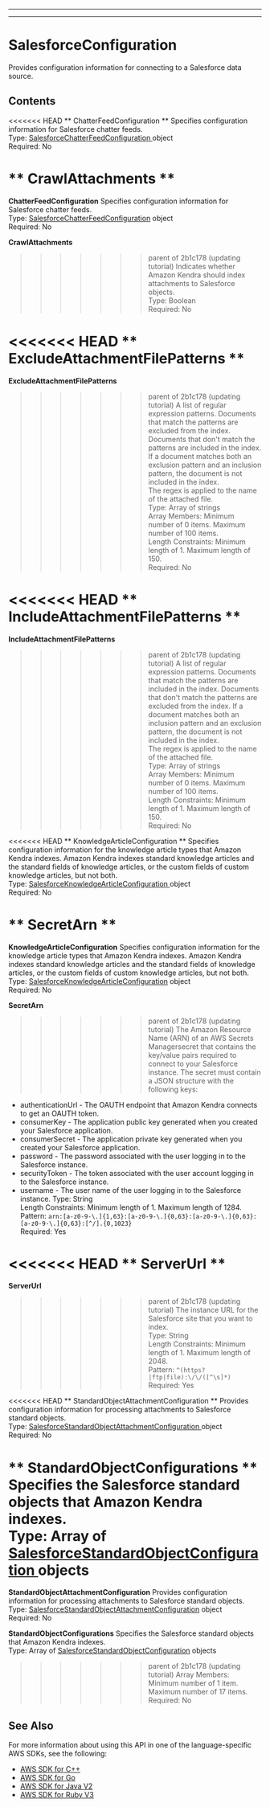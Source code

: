 --------

--------

# SalesforceConfiguration<a name="API_SalesforceConfiguration"></a>

Provides configuration information for connecting to a Salesforce data source\.

## Contents<a name="API_SalesforceConfiguration_Contents"></a>

<<<<<<< HEAD
 ** ChatterFeedConfiguration **   <a name="Kendra-Type-SalesforceConfiguration-ChatterFeedConfiguration"></a>
Specifies configuration information for Salesforce chatter feeds\.  
Type: [ SalesforceChatterFeedConfiguration ](API_SalesforceChatterFeedConfiguration.md) object  
Required: No

 ** CrawlAttachments **   <a name="Kendra-Type-SalesforceConfiguration-CrawlAttachments"></a>
=======
 **ChatterFeedConfiguration**   <a name="Kendra-Type-SalesforceConfiguration-ChatterFeedConfiguration"></a>
Specifies configuration information for Salesforce chatter feeds\.  
Type: [SalesforceChatterFeedConfiguration](API_SalesforceChatterFeedConfiguration.md) object  
Required: No

 **CrawlAttachments**   <a name="Kendra-Type-SalesforceConfiguration-CrawlAttachments"></a>
>>>>>>> parent of 2b1c178 (updating tutorial)
Indicates whether Amazon Kendra should index attachments to Salesforce objects\.  
Type: Boolean  
Required: No

<<<<<<< HEAD
 ** ExcludeAttachmentFilePatterns **   <a name="Kendra-Type-SalesforceConfiguration-ExcludeAttachmentFilePatterns"></a>
=======
 **ExcludeAttachmentFilePatterns**   <a name="Kendra-Type-SalesforceConfiguration-ExcludeAttachmentFilePatterns"></a>
>>>>>>> parent of 2b1c178 (updating tutorial)
A list of regular expression patterns\. Documents that match the patterns are excluded from the index\. Documents that don't match the patterns are included in the index\. If a document matches both an exclusion pattern and an inclusion pattern, the document is not included in the index\.  
The regex is applied to the name of the attached file\.  
Type: Array of strings  
Array Members: Minimum number of 0 items\. Maximum number of 100 items\.  
Length Constraints: Minimum length of 1\. Maximum length of 150\.  
Required: No

<<<<<<< HEAD
 ** IncludeAttachmentFilePatterns **   <a name="Kendra-Type-SalesforceConfiguration-IncludeAttachmentFilePatterns"></a>
=======
 **IncludeAttachmentFilePatterns**   <a name="Kendra-Type-SalesforceConfiguration-IncludeAttachmentFilePatterns"></a>
>>>>>>> parent of 2b1c178 (updating tutorial)
A list of regular expression patterns\. Documents that match the patterns are included in the index\. Documents that don't match the patterns are excluded from the index\. If a document matches both an inclusion pattern and an exclusion pattern, the document is not included in the index\.  
The regex is applied to the name of the attached file\.  
Type: Array of strings  
Array Members: Minimum number of 0 items\. Maximum number of 100 items\.  
Length Constraints: Minimum length of 1\. Maximum length of 150\.  
Required: No

<<<<<<< HEAD
 ** KnowledgeArticleConfiguration **   <a name="Kendra-Type-SalesforceConfiguration-KnowledgeArticleConfiguration"></a>
Specifies configuration information for the knowledge article types that Amazon Kendra indexes\. Amazon Kendra indexes standard knowledge articles and the standard fields of knowledge articles, or the custom fields of custom knowledge articles, but not both\.  
Type: [ SalesforceKnowledgeArticleConfiguration ](API_SalesforceKnowledgeArticleConfiguration.md) object  
Required: No

 ** SecretArn **   <a name="Kendra-Type-SalesforceConfiguration-SecretArn"></a>
=======
 **KnowledgeArticleConfiguration**   <a name="Kendra-Type-SalesforceConfiguration-KnowledgeArticleConfiguration"></a>
Specifies configuration information for the knowledge article types that Amazon Kendra indexes\. Amazon Kendra indexes standard knowledge articles and the standard fields of knowledge articles, or the custom fields of custom knowledge articles, but not both\.  
Type: [SalesforceKnowledgeArticleConfiguration](API_SalesforceKnowledgeArticleConfiguration.md) object  
Required: No

 **SecretArn**   <a name="Kendra-Type-SalesforceConfiguration-SecretArn"></a>
>>>>>>> parent of 2b1c178 (updating tutorial)
The Amazon Resource Name \(ARN\) of an AWS Secrets Managersecret that contains the key/value pairs required to connect to your Salesforce instance\. The secret must contain a JSON structure with the following keys:  
+ authenticationUrl \- The OAUTH endpoint that Amazon Kendra connects to get an OAUTH token\. 
+ consumerKey \- The application public key generated when you created your Salesforce application\.
+ consumerSecret \- The application private key generated when you created your Salesforce application\.
+ password \- The password associated with the user logging in to the Salesforce instance\.
+ securityToken \- The token associated with the user account logging in to the Salesforce instance\.
+ username \- The user name of the user logging in to the Salesforce instance\.
Type: String  
Length Constraints: Minimum length of 1\. Maximum length of 1284\.  
Pattern: `arn:[a-z0-9-\.]{1,63}:[a-z0-9-\.]{0,63}:[a-z0-9-\.]{0,63}:[a-z0-9-\.]{0,63}:[^/].{0,1023}`   
Required: Yes

<<<<<<< HEAD
 ** ServerUrl **   <a name="Kendra-Type-SalesforceConfiguration-ServerUrl"></a>
=======
 **ServerUrl**   <a name="Kendra-Type-SalesforceConfiguration-ServerUrl"></a>
>>>>>>> parent of 2b1c178 (updating tutorial)
The instance URL for the Salesforce site that you want to index\.  
Type: String  
Length Constraints: Minimum length of 1\. Maximum length of 2048\.  
Pattern: `^(https?|ftp|file):\/\/([^\s]*)`   
Required: Yes

<<<<<<< HEAD
 ** StandardObjectAttachmentConfiguration **   <a name="Kendra-Type-SalesforceConfiguration-StandardObjectAttachmentConfiguration"></a>
Provides configuration information for processing attachments to Salesforce standard objects\.   
Type: [ SalesforceStandardObjectAttachmentConfiguration ](API_SalesforceStandardObjectAttachmentConfiguration.md) object  
Required: No

 ** StandardObjectConfigurations **   <a name="Kendra-Type-SalesforceConfiguration-StandardObjectConfigurations"></a>
Specifies the Salesforce standard objects that Amazon Kendra indexes\.  
Type: Array of [ SalesforceStandardObjectConfiguration ](API_SalesforceStandardObjectConfiguration.md) objects  
=======
 **StandardObjectAttachmentConfiguration**   <a name="Kendra-Type-SalesforceConfiguration-StandardObjectAttachmentConfiguration"></a>
Provides configuration information for processing attachments to Salesforce standard objects\.   
Type: [SalesforceStandardObjectAttachmentConfiguration](API_SalesforceStandardObjectAttachmentConfiguration.md) object  
Required: No

 **StandardObjectConfigurations**   <a name="Kendra-Type-SalesforceConfiguration-StandardObjectConfigurations"></a>
Specifies the Salesforce standard objects that Amazon Kendra indexes\.  
Type: Array of [SalesforceStandardObjectConfiguration](API_SalesforceStandardObjectConfiguration.md) objects  
>>>>>>> parent of 2b1c178 (updating tutorial)
Array Members: Minimum number of 1 item\. Maximum number of 17 items\.  
Required: No

## See Also<a name="API_SalesforceConfiguration_SeeAlso"></a>

For more information about using this API in one of the language\-specific AWS SDKs, see the following:
+  [ AWS SDK for C\+\+](https://docs.aws.amazon.com/goto/SdkForCpp/kendra-2019-02-03/SalesforceConfiguration) 
+  [ AWS SDK for Go](https://docs.aws.amazon.com/goto/SdkForGoV1/kendra-2019-02-03/SalesforceConfiguration) 
+  [ AWS SDK for Java V2](https://docs.aws.amazon.com/goto/SdkForJavaV2/kendra-2019-02-03/SalesforceConfiguration) 
+  [ AWS SDK for Ruby V3](https://docs.aws.amazon.com/goto/SdkForRubyV3/kendra-2019-02-03/SalesforceConfiguration) 